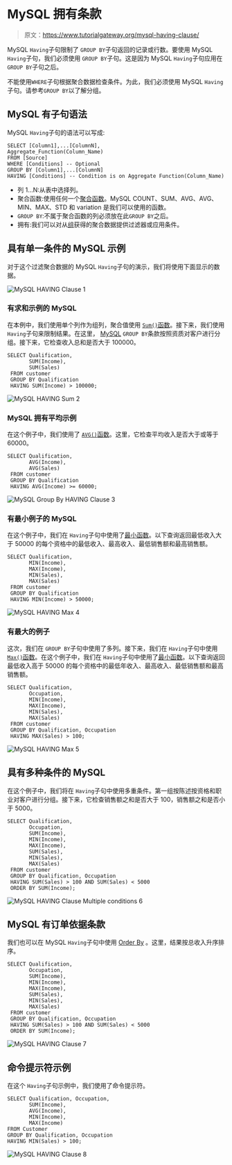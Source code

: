 # MySQL 拥有条款

> 原文：<https://www.tutorialgateway.org/mysql-having-clause/>

MySQL `Having`子句限制了 `GROUP BY`子句返回的记录或行数。要使用 MySQL `Having`子句，我们必须使用 `GROUP BY`子句。这是因为 MySQL `Having`子句应用在 `GROUP BY`子句之后。

不能使用`WHERE`子句根据聚合数据检查条件。为此，我们必须使用 MySQL `Having`子句。请参考`GROUP BY`以了解分组。

## MySQL 有子句语法

MySQL `Having`子句的语法可以写成:

```
SELECT [Column1],...[ColumnN],        
Aggregate_Function(Column_Name)  
FROM [Source] 
WHERE [Conditions] -- Optional 
GROUP BY [Column1],...[ColumnN] 
HAVING [Conditions] -- Condition is on Aggregate Function(Column_Name)
```

*   列 1…N:从表中选择列。
*   聚合函数:使用任何一个[聚合函数](https://www.tutorialgateway.org/mysql-aggregate-functions/)。MySQL COUNT、SUM、AVG、AVG、MIN、MAX、STD 和 variation 是我们可以使用的函数。
*   `GROUP BY`:不属于聚合函数的列必须放在此`GROUP BY`之后。
*   拥有:我们可以对从[组](https://www.tutorialgateway.org/mysql-group-by/)获得的聚合数据提供过滤器或应用条件。

## 具有单一条件的 MySQL 示例

对于这个过滤聚合数据的 MySQL `Having`子句的演示，我们将使用下面显示的数据。

![MySQL HAVING Clause 1](img/e5aab980eab7d720f4f8567edc1322de.png)

### 有求和示例的 MySQL

在本例中，我们使用单个列作为组列，聚合值使用 [`Sum()`函数](https://www.tutorialgateway.org/mysql-sum-function/)。接下来，我们使用 `Having`子句来限制结果。在这里， [MySQL](https://www.tutorialgateway.org/mysql-tutorial/) `GROUP BY`条款按照资质对客户进行分组。接下来，它检查收入总和是否大于 100000。

```
SELECT Qualification,
       SUM(Income),
       SUM(Sales)
 FROM customer
 GROUP BY Qualification
 HAVING SUM(Income) > 100000;
```

![MySQL HAVING Sum 2](img/435b24d9d63e0c5a233001d3d0e6fd36.png)

### MySQL 拥有平均示例

在这个例子中，我们使用了 [`AVG()`函数](https://www.tutorialgateway.org/mysql-avg-function/)。这里，它检查平均收入是否大于或等于 60000。

```
SELECT Qualification,
       AVG(Income),
       AVG(Sales)
 FROM customer
 GROUP BY Qualification
 HAVING AVG(Income) >= 60000;
```

![MySQL Group By HAVING Clause 3](img/e7d776cc2983654b524eeb5e5986955a.png)

### 有最小例子的 MySQL

在这个例子中，我们在 `Having`子句中使用了[最小函数](https://www.tutorialgateway.org/mysql-min-function/)。以下查询返回最低收入大于 50000 的每个资格中的最低收入、最高收入、最低销售额和最高销售额。

```
SELECT Qualification,
       MIN(Income),
       MAX(Income),
       MIN(Sales),
       MAX(Sales)
 FROM customer
 GROUP BY Qualification
 HAVING MIN(Income) > 50000;
```

![MySQL HAVING Max 4](img/cfbdb4c3118c72384263894e2bf6687d.png)

### 有最大的例子

这次，我们在 `GROUP BY`子句中使用了多列。接下来，我们在 `Having`子句中使用 [`Max()`函数](https://www.tutorialgateway.org/mysql-max-function/)。在这个例子中，我们在 `Having`子句中使用了[最小函数](https://www.tutorialgateway.org/mysql-min-function/)。以下查询返回最低收入高于 50000 的每个资格中的最低年收入、最高收入、最低销售额和最高销售额。

```
SELECT Qualification,
       Occupation,
       MIN(Income),
       MAX(Income),
       MIN(Sales),
       MAX(Sales)
 FROM customer
 GROUP BY Qualification, Occupation
 HAVING MAX(Sales) > 100;
```

![MySQL HAVING Max 5](img/0f6444d7d33b02f67886111a4cd2d26e.png)

## 具有多种条件的 MySQL

在这个例子中，我们将在 `Having`子句中使用多重条件。第一组按陈述按资格和职业对客户进行分组。接下来，它检查销售额之和是否大于 100，销售额之和是否小于 5000。

```
SELECT Qualification,
       Occupation,
       SUM(Income),
       MIN(Income),
       MAX(Income),
       SUM(Sales),
       MIN(Sales),
       MAX(Sales)
 FROM customer
 GROUP BY Qualification, Occupation
 HAVING SUM(Sales) > 100 AND SUM(Sales) < 5000
 ORDER BY SUM(Income); 
```

![MySQL HAVING Clause Multiple conditions 6](img/53f5ccff054745d5e8bf6b6d2a93ba76.png)

## MySQL 有订单依据条款

我们也可以在 MySQL `Having`子句中使用 [Order By](https://www.tutorialgateway.org/mysql-order-by/) 。这里，结果按总收入升序排序。

```
SELECT Qualification,
       Occupation,
       SUM(Income),
       MIN(Income),
       MAX(Income),
       SUM(Sales),
       MIN(Sales),
       MAX(Sales)
 FROM customer
 GROUP BY Qualification, Occupation
 HAVING SUM(Sales) > 100 AND SUM(Sales) < 5000
 ORDER BY SUM(Income); 
```

![MySQL HAVING Clause 7](img/20021602d16fdbc1b31ac90d9bd1fdf6.png)

## 命令提示符示例

在这个 `Having`子句示例中，我们使用了命令提示符。

```
SELECT Qualification, Occupation,
       SUM(Income),
       AVG(Income),
       MIN(Income),
       MAX(Income)
FROM Customer
GROUP BY Qualification, Occupation
HAVING MIN(Sales) > 100;
```

![MySQL HAVING Clause 8](img/c08e6cc6e496a1c92f95f3de3024d22d.png)